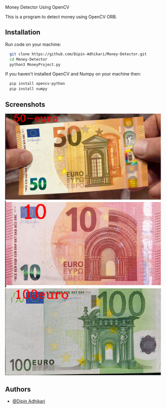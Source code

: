 Money Detector Using OpenCV

This is a program to detect money using OpenCV ORB.

## Installation

Run code on your machine:

```bash
  git clone https://github.com/Dipin-Adhikari/Money-Detector.git
  cd Money-Detector
  python3 MoneyProject.py
```
If you haven't installed OpenCV and Numpy on your machine then:

```bash
  pip install opencv-python
  pip install numpy
```


## Screenshots

![App Screenshot](outputs/2.png)
![App Screenshot](outputs/3.png)
![App Screenshot](outputs/4.png)
  
## Authors

- [@Dipin Adhikari](https://github.com/Dipin-Adhikari)

  
